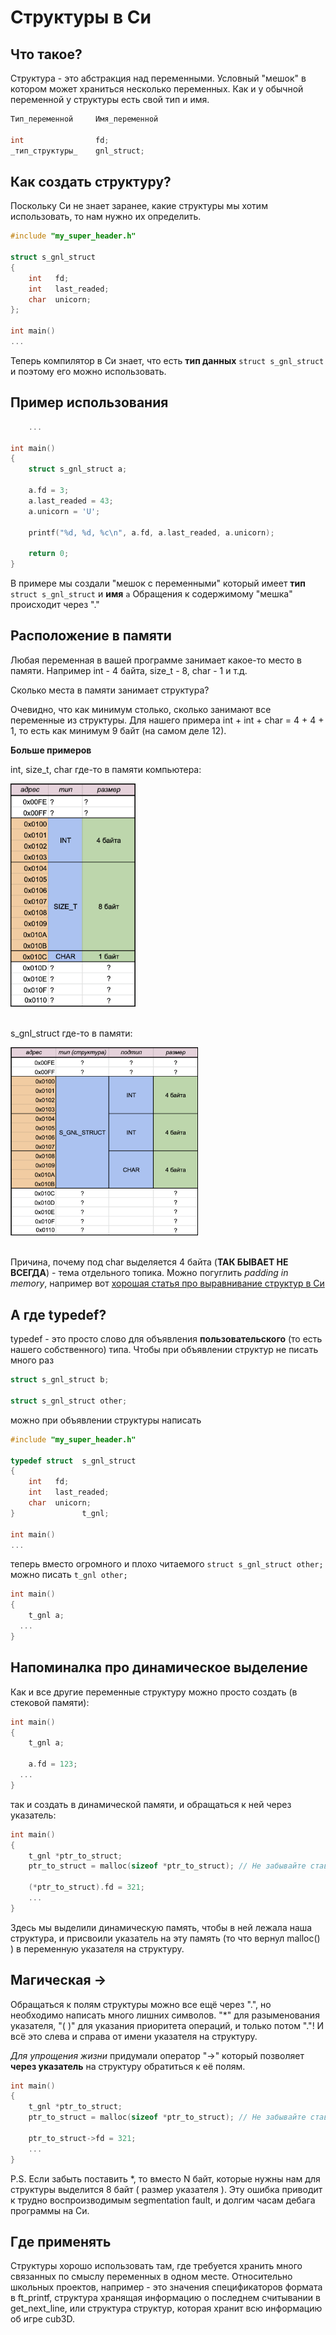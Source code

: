 # Структуры в Си

## Что такое?

Структура - это абстракция над переменными. Условный "мешок" в котором может храниться несколько переменных.
Как и у обычной переменной у структуры есть свой тип и имя.

```C
Тип_переменной     Имя_переменной

int                fd;
_тип_структуры_    gnl_struct;
```

## Как создать структуру?

Поскольку Си не знает заранее, какие структуры мы хотим использовать, то нам нужно их определить.

```C
#include "my_super_header.h"

struct s_gnl_struct
{
    int   fd;
    int	  last_readed;
    char  unicorn;
};

int main()
...
```

Теперь компилятор в Си знает, что есть **тип данных** `struct s_gnl_struct` и поэтому его можно использовать.

## Пример использования

```C
    ...
    
int main()
{
    struct s_gnl_struct a;

    a.fd = 3;
    a.last_readed = 43;
    a.unicorn = 'U';

    printf("%d, %d, %c\n", a.fd, a.last_readed, a.unicorn);

    return 0;
}
```

В примере мы создали "мешок с переменными" который имеет **тип** `struct s_gnl_struct` и **имя** `a`
Обращения к содержимому "мешка" происходит через "."

## Расположение в памяти

Любая переменная в вашей программе занимает какое-то место в памяти. Например int - 4 байта, size_t - 8, char - 1 и т.д.

Сколько места в памяти занимает структура?

Очевидно, что как минимум столько, сколько занимают все переменные из структуры. Для нашего примера int + int + char = 4 + 4 + 1, то есть как минимум 9 байт (на самом деле 12).

**Больше примеров**

int, size_t, char где-то в памяти компьютера:

<div>
  <img src="./imgs/vars_in_memory.png" width="200">
</div>
<br>

s_gnl_struct где-то в памяти:

<div>
  <img src="./imgs/struct_in_memory.png" width="300">
</div>
<br>

Причина, почему под char выделяется 4 байта (**ТАК БЫВАЕТ НЕ ВСЕГДА**) - тема отдельного топика. Можно погуглить _padding in memory_, например вот [хорошая статья про выравнивание структур в Си](https://fresh2refresh.com/c-programming/c-structure-padding/#:~:text=In%20order%20to%20align%20the,concept%20is%20called%20structure%20padding.)

## А где typedef?

typedef - это просто слово для объявления **пользовательского** (то есть нашего собственного) типа. Чтобы при объявлении структур не писать много раз 

```C
struct s_gnl_struct b;

struct s_gnl_struct other;
```

можно при объявлении структуры написать

```C
#include "my_super_header.h"

typedef struct  s_gnl_struct
{
    int   fd;
    int   last_readed;
    char  unicorn;
}               t_gnl;

int main()
...
```

теперь вместо огромного и плохо читаемого `struct s_gnl_struct other;` можно писать `t_gnl other;`

```C
int main()
{
    t_gnl a;
  ...
}
```

## Напоминалка про динамическое выделение

Как и все другие переменные структуру можно просто создать (в стековой памяти):

```C
int main()
{
    t_gnl a;
  
    a.fd = 123;
  ...
}
```

так и создать в динамической памяти, и обращаться к ней через указатель:

```C
int main()
{
    t_gnl *ptr_to_struct;
    ptr_to_struct = malloc(sizeof *ptr_to_struct); // Не забывайте ставить * !
  
    (*ptr_to_struct).fd = 321;
    ...
}
```

Здесь мы выделили динамическую память, чтобы в ней лежала наша структура, и присвоили указатель на эту память (то что вернул malloc() ) в переменную указателя на структуру.

## Магическая ->

Обращаться к полям структуры можно все ещё через ".", но необходимо написать много лишних символов. "\*" для разыменования указателя, "( )" для указания приоритета операций, и только потом "."! И всё это слева и справа от имени указателя на структуру.

_Для упрощения жизни_ придумали оператор "->" который позволяет **через указатель** на структуру обратиться к её полям.

```C
int main()
{
    t_gnl *ptr_to_struct;
    ptr_to_struct = malloc(sizeof *ptr_to_struct); // Не забывайте ставить * !
  
    ptr_to_struct->fd = 321;
    ...
}
```

P.S. Если забыть поставить \*, то вместо N байт, которые нужны нам для структуры выделится 8 байт ( размер указателя ). Эту ошибка приводит к трудно воспроизводимым segmentation fault, и долгим часам дебага программы на Си.

## Где применять

Структуры хорошо использовать там, где требуется хранить много связанных по смыслу переменных в одном месте. Относительно школьных проектов, например - это значения спецификаторов формата в ft_printf, структура хранящая информацию о последнем считывании в get_next_line, или структура структур, которая хранит всю информацию об игре cub3D.
